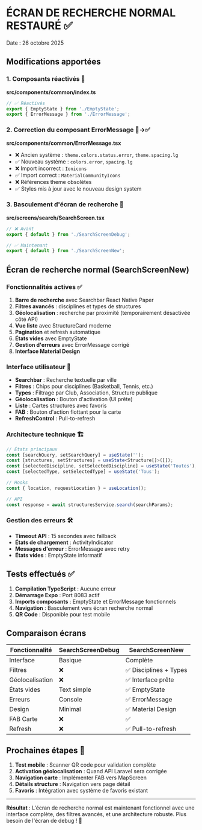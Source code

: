 # ÉCRAN DE RECHERCHE NORMAL RESTAURÉ ✅

Date : 26 octobre 2025

## Modifications apportées

### 1. Composants réactivés 🔧

**src/components/common/index.ts**
```typescript
// ✅ Réactivés
export { EmptyState } from './EmptyState';
export { ErrorMessage } from './ErrorMessage';
```

### 2. Correction du composant ErrorMessage 🐛→✅

**src/components/common/ErrorMessage.tsx**
- ❌ Ancien système : `theme.colors.status.error`, `theme.spacing.lg`
- ✅ Nouveau système : `colors.error`, `spacing.lg`
- ❌ Import incorrect : `Ionicons`
- ✅ Import correct : `MaterialCommunityIcons`
- ❌ Références theme obsolètes
- ✅ Styles mis à jour avec le nouveau design system

### 3. Basculement d'écran de recherche 🔄

**src/screens/search/SearchScreen.tsx**
```typescript
// ❌ Avant
export { default } from './SearchScreenDebug';

// ✅ Maintenant
export { default } from './SearchScreenNew';
```

## Écran de recherche normal (SearchScreenNew)

### Fonctionnalités actives ✅

1. **Barre de recherche** avec Searchbar React Native Paper
2. **Filtres avancés** : disciplines et types de structures
3. **Géolocalisation** : recherche par proximité (temporairement désactivée côté API)
4. **Vue liste** avec StructureCard moderne
5. **Pagination** et refresh automatique
6. **États vides** avec EmptyState
7. **Gestion d'erreurs** avec ErrorMessage corrigé
8. **Interface Material Design**

### Interface utilisateur 🎨

- **Searchbar** : Recherche textuelle par ville
- **Filtres** : Chips pour disciplines (Basketball, Tennis, etc.)
- **Types** : Filtrage par Club, Association, Structure publique
- **Géolocalisation** : Bouton d'activation (UI prête)
- **Liste** : Cartes structures avec favoris
- **FAB** : Bouton d'action flottant pour la carte
- **RefreshControl** : Pull-to-refresh

### Architecture technique 🏗️

```typescript
// États principaux
const [searchQuery, setSearchQuery] = useState('');
const [structures, setStructures] = useState<Structure[]>([]);
const [selectedDiscipline, setSelectedDiscipline] = useState('Toutes');
const [selectedType, setSelectedType] = useState('Tous');

// Hooks
const { location, requestLocation } = useLocation();

// API
const response = await structuresService.search(searchParams);
```

### Gestion des erreurs 🛠️

- **Timeout API** : 15 secondes avec fallback
- **États de chargement** : ActivityIndicator
- **Messages d'erreur** : ErrorMessage avec retry
- **États vides** : EmptyState informatif

## Tests effectués ✅

1. **Compilation TypeScript** : Aucune erreur
2. **Démarrage Expo** : Port 8083 actif
3. **Imports composants** : EmptyState et ErrorMessage fonctionnels
4. **Navigation** : Basculement vers écran recherche normal
5. **QR Code** : Disponible pour test mobile

## Comparaison écrans

| Fonctionnalité  | SearchScreenDebug | SearchScreenNew       |
| --------------- | ----------------- | --------------------- |
| Interface       | Basique           | Complète              |
| Filtres         | ❌                 | ✅ Disciplines + Types |
| Géolocalisation | ❌                 | ✅ Interface prête     |
| États vides     | Text simple       | ✅ EmptyState          |
| Erreurs         | Console           | ✅ ErrorMessage        |
| Design          | Minimal           | ✅ Material Design     |
| FAB Carte       | ❌                 | ✅                     |
| Refresh         | ❌                 | ✅ Pull-to-refresh     |

## Prochaines étapes 🚀

1. **Test mobile** : Scanner QR code pour validation complète
2. **Activation géolocalisation** : Quand API Laravel sera corrigée
3. **Navigation carte** : Implémenter FAB vers MapScreen
4. **Détails structure** : Navigation vers page détail
5. **Favoris** : Intégration avec système de favoris existant

---

**Résultat** : L'écran de recherche normal est maintenant fonctionnel avec une interface complète, des filtres avancés, et une architecture robuste. Plus besoin de l'écran de debug ! 🎉
